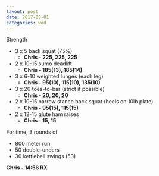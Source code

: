 ```yaml
---
layout: post
date: 2017-08-01
categories: wod
---
```


Strength
- 3 x 5 back squat (75%)
  - **Chris - <span>225, 225, 225</span>**
- 2 x 10-15 sumo deadlift
  - **Chris - <span>185(13), 185(14)</span>**
- 3 x 6-10 weighted lunges (each leg)
  - **Chris - <span>95(10), 115(10), 135(10)</span>**
- 3 x 20 toes-to-bar (strict if possible)
  - **Chris - <span>20, 20, 20</span>**
- 2 x 10-15 narrow stance back squat (heels on 10lb plate)
  - **Chris - <span>95(15), 115(15)</span>**
- 2 x 12-15 glute ham raises
  - **Chris - <span>15, 15</span>**

For time, 3 rounds of
- 800 meter run
- 50 double-unders
- 30 kettlebell swings (53)

**Chris - <span>14:56 RX</span>**

